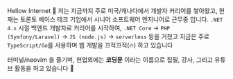 
Hellow Internet 👋 저는 지금까지 주로 미국/캐나다에서 개발자 커리어를 쌓아왔고, 현재는 토론토 베이스 테크 기업에서 시니어 소프트웨어 엔지니어로 근무중 입니다. `.NET 4.x` 시절 백엔드 개발자로 커리어를 시작하여, `.NET Core` -> `PHP (Symfony/Laravel)` -> `JS (node.js)`  -> `serverless` 등을 거쳤고 지금은 주로 `TypeScript/Go`를 사용하며 웹 개발을 끄적끄적(🔥) 하고 있습니다 


터미널/neovim 을 즐기며, 현업외에는 **코딩문** 이라는 이름으로 집필, 강사, 그리고 유튜브 활동을 하고 있습니다 :bow:


<!--
**moong00n/moong00n** is a ✨ _special_ ✨ repository because its `README.md` (this file) appears on your GitHub profile.

Here are some ideas to get you started:

- 🔭 I’m currently working on ...
- 🌱 I’m currently learning ...
- 👯 I’m looking to collaborate on ...
- 🤔 I’m looking for help with ...
- 💬 Ask me about ...
- 📫 How to reach me: ...
- 😄 Pronouns: ...
- ⚡ Fun fact: ...
-->
